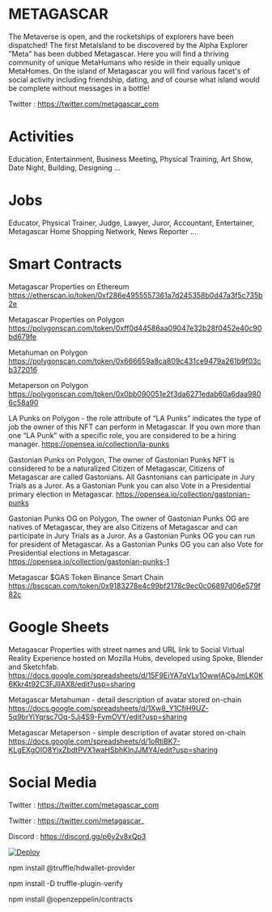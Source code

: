 # METAGASCAR

The Metaverse is open, and the rocketships of explorers have been dispatched! The first MetaIsland to be discovered by the Alpha Explorer "Meta" has been dubbed Metagascar. Here you will find a thriving community of unique MetaHumans who reside in their equally unique MetaHomes. On the island of Metagascar you will find various facet's of social activity including friendship, dating, and of course what island would be complete without messages in a bottle!

Twitter : https://twitter.com/metagascar_com

# Activities  
Education, Entertainment, Business Meeting, Physical Training, Art Show, Date Night, Building, Designing …
# Jobs
Educator, Physical Trainer, Judge, Lawyer, Juror, Accountant, Entertainer, Metagascar Home Shopping Network, News Reporter ...

# Smart Contracts
Metagascar Properties on Ethereum https://etherscan.io/token/0xf286e4955557361a7d245358b0d47a3f5c735b2e

Metagascar Properties on Polygon https://polygonscan.com/token/0xff0d44586aa09047e32b28f0452e40c90bd679fe

Metahuman on Polygon https://polygonscan.com/token/0x666659a8ca809c431ce9479a261b9f03cb372016

Metaperson on Polygon https://polygonscan.com/token/0x0bb090051e2f3da6271edab60a6daa9806c58a90

LA Punks on Polygon - the role attribute of “LA Punks” indicates the type of job the owner of this NFT can perform in Metagascar. If you own more than one “LA Punk” with a specific role, you are considered to be a hiring manager. https://opensea.io/collection/la-punks

Gastonian Punks on Polygon, The owner of Gastonian Punks NFT is considered to be a naturalized Citizen of Metagascar, Citizens of Metagascar are called Gastonians. All Gasntonians can participate in Jury Trials as a Juror. As a Gastonian Punk you can also Vote in a Presidential primary election in Metagascar. https://opensea.io/collection/gastonian-punks

Gastonian Punks OG on Polygon, The owner of Gastonian Punks OG are natives of Metagascar, they are also Citizens of Metagascar and can participate in Jury Trials as a Juror. As a Gastonian Punks OG you can run for president of Metagascar. As a Gastonian Punks OG you can also Vote for Presidential elections in Metagascar. https://opensea.io/collection/gastonian-punks-1

Metagascar $GAS Token Binance Smart Chain https://bscscan.com/token/0x9183278e4c99bf2178c9ec0c06897d06e579f82c

# Google Sheets
Metagascar Properties with street names and URL link to Social Virtual Reality Experience hosted on Mozilla Hubs, developed using Spoke, Blender and Sketchfab. https://docs.google.com/spreadsheets/d/15F9EiYA7qVLy1OwwIACgJmLK0K6Kkr4t92C3FJlIAX8/edit?usp=sharing

Metagascar Metahuman - detail description of avatar stored on-chain https://docs.google.com/spreadsheets/d/1Xw8_Y1CfjH9UZ-5q9brYiYqrsc7Oq-5Jj4S9-FymOVY/edit?usp=sharing

Metagascar Metaperson - simple description of avatar stored on-chain https://docs.google.com/spreadsheets/d/1oRtiBK7-KLgEXgOIO8YjxZbdtPVX1waHSbhKlnJJMY4/edit?usp=sharing

# Social Media

Twitter : https://twitter.com/metagascar_com

Twitter : https://twitter.com/metagascar_

Discord : https://discord.gg/p6y2v8xQp3

[![Deploy](https://www.herokucdn.com/deploy/button.svg)](https://heroku.com/deploy)


npm install @truffle/hdwallet-provider

npm install -D truffle-plugin-verify

npm install @openzeppelin/contracts
